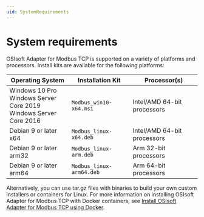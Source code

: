 ```yaml
---
uid: SystemRequirements
---
```


# System requirements

OSIsoft Adapter for Modbus TCP is supported on a variety of platforms and processors. Install kits are available for the following platforms:

| Operating System | Installation Kit | Processor(s) |
|-------------------|----------------------------------|-------------|
| Windows 10 Pro<br>Windows Server Core 2019<br>Windows Server Core 2016  | `Modbus_win10-x64.msi`     | Intel/AMD 64-bit processors |
| Debian 9 or later x64 | `Modbus_linux-x64.deb`     | Intel/AMD 64-bit processors |
| Debian 9 or later arm32 | `Modbus_linux-arm.deb`  | Arm 32-bit processors |
| Debian 9 or later arm64 | `Modbus_linux-arm64.deb`  | Arm 64-bit processors |

Alternatively, you can use tar.gz files with binaries to build your own custom installers or containers for Linux. For more information on installing OSIsoft Adapter for Modbus TCP with Docker containers, see [Install OSIsoft Adapter for Modbus TCP using Docker](xref:InstallOSIsoftAdapterForModbusTCPUsingDocker).
